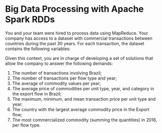 
# Big Data Processing with Apache Spark RDDs

<p>
You and your team were hired to process data using MapReduce. Your company has access to a
dataset with commercial transactions between countries during the past 30 years. For each transaction,
the dataset contains the following variables:
</p>

<p>
Given this context, you are in charge of developing a set of solutions that allow the company to
answer the following demands:
</p>

<ol>
 <li>The number of transactions involving Brazil;</li>
 <li>The number of transactions per flow type and year;</li>
 <li>The average of commodity values per year;</li>
 <li>The average price of commodities per unit type, year, and category in the export flow
in Brazil;</li>
 <li>The maximum, minimum, and mean transaction price per unit type and year;</li>
 <li>The country with the largest average commodity price in the Export flow;</li>
 <li>The most commercialized commodity (summing the quantities) in 2016, per flow type.</li>
</ol>
